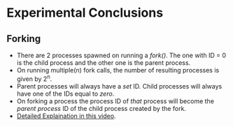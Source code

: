 # Experimental Conclusions

## Forking 
- There are 2 processes spawned on running a _fork()_. The one with ID = 0 is the child process and the other one is the parent process.
- On running multiple(n) fork calls, the number of resulting processes is given by 2<sup>n</sup>.
- Parent processes will always have a _set_ ID. Child processes will always have one of the IDs equal to _zero_.
- On forking a process the process ID of _that_ process will become the _parent process_ ID of the child process created by the fork.
- [Detailed Explaination in this video](https://www.youtube.com/watch?v=94URLRsjqMQ).
